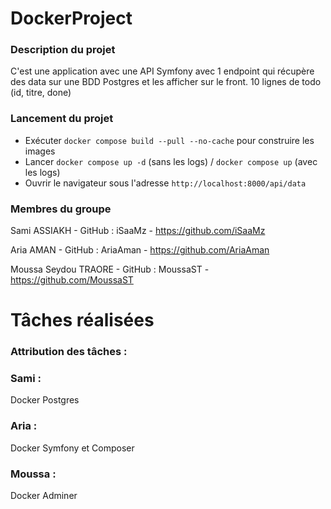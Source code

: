 # DockerProject

### Description du projet
 
C'est une application avec une API Symfony avec 1 endpoint qui récupère des data sur une
BDD Postgres et les afficher sur le front. 10 lignes de todo (id, titre, done)

### Lancement du projet

- Exécuter `docker compose build --pull --no-cache` pour construire les images
- Lancer `docker compose up -d` (sans les logs) / `docker compose up` (avec les logs)
- Ouvrir le navigateur sous l'adresse `http://localhost:8000/api/data`

### Membres du groupe

Sami ASSIAKH - GitHub : iSaaMz - https://github.com/iSaaMz

Aria AMAN - GitHub : AriaAman - https://github.com/AriaAman

Moussa Seydou TRAORE - GitHub : MoussaST - https://github.com/MoussaST


# Tâches réalisées

### Attribution des tâches :

### Sami :

Docker Postgres

### Aria :

Docker Symfony et Composer

### Moussa :

Docker Adminer